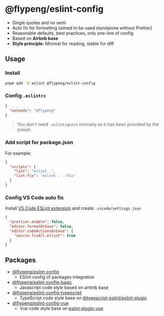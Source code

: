 # @flypeng/eslint-config

- Single quotes and no semi
- Auto fix for formatting (aimed to be used standalone without Prettier)
- Reasonable defaults, best practices, only one-line of config
- Based on **Airbnb base**
- **Style principle**: Minimal for reading, stable for diff

## Usage

### Install

```bash
pnpm add -D eslint @flypeng/eslint-config
```

### Config `.eslintrc`

```json
{
  "extends": "@flypeng"
}
```

> You don't need `.eslintignore` normally as it has been provided by the preset.

### Add script for package.json

For example:

```json
{
  "scripts": {
    "lint": "eslint .",
    "lint:fix": "eslint . --fix"
  }
}
```

### Config VS Code auto fix

Install [VS Code ESLint extension](https://marketplace.visualstudio.com/items?itemName=dbaeumer.vscode-eslint) and create `.vscode/settings.json`

```json
{
  "prettier.enable": false,
  "editor.formatOnSave": false,
  "editor.codeActionsOnSave": {
    "source.fixAll.eslint": true
  }
}
```
## Packages

- [@flypeng/eslint-config](https://github.com/flingyp/eslint-config/tree/main/packages/all)
  - ESlint config of packages integration
- [@flypeng/eslint-config-basic](https://github.com/flingyp/eslint-config/tree/main/packages/basic)
  - Javascript code style based on airbnb base
- [@flypeng/eslint-config-typescript](https://github.com/flingyp/eslint-config/tree/main/packages/typescript)
  - TypeScript code style base on [@typescript-eslint/eslint-plugin](https://github.com/typescript-eslint/typescript-eslint/tree/master/packages/eslint-plugin)
- [@flypeng/eslint-config-vue](https://github.com/flingyp/eslint-config/tree/main/packages/vue)
  - Vue code style base on [eslint-plugin-vue](https://eslint.vuejs.org/)

